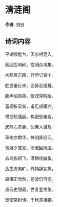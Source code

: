 # 清涟阁

**作者**: 刘攽

## 诗词内容

平湖侵危台，天水相竞入。

萦回古屿间，空阔众境集。

大邦屏东南，开府记百十。

胜游虽日来，面势忍遗葺。

能声绍岂弟，敏政常暇给。

喜闻栋梁新，甫见规模立。

横空眩藻丽，构迥愁嶪岌。

居然心意会，似匪人谋及。

草树亦增华，神明非旧习。

青凝夕霏翠，冷激回风湿。

去鸟指暝飞，潜鳞视幽蛰。

达生贵夷旷，外物辞妄执。

皋壤正欣然，苍波仍可挹。

虽云吏隠最，世复登贤急。

徒使棠树诗，千秋意相袭。

